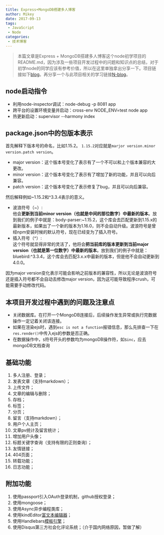 ```yaml
---
title: Express+MongoDB搭建多人博客
author: Mikey
date: 2017-09-13
tags:
 - JavaScript
 - Node
categories:
 - 技术博客
---
```


> 本篇文章是Express + MongoDB搭建多人博客这个node初学项目的README.md，因为涉及一些项目开发过程中的问题和知识点的总结，对于初学node的同学应该有参考价值，所以在这里单独拿出分享一下。项目链接如下[<i class="icon-github-alt"></i>blog][3]。再分享一个与此项目相关的学习链接[<i class="icon-hand-right"></i>N-blog][4]。

## node启动指令
 - 利用node-inspector调试：node-debug -p 8081 app
 - 跨平台的设置环境变量并启动：cross-env NODE_ENV=test node app
 - 热更新启动：supervisor --harmony index
 
## package.json中的包版本表示
首先解释下版本号的命名，比如1.15.2。
  `1.15.2`对应就是`marjor version.minor version.patch version`。
  
  - major version：这个版本号变化了表示有了一个不可以和上个版本兼容的大更改。
  - minor version：这个版本号变化了表示有了增加了新的功能，并且可以向后兼容。
  - patch version：这个版本号变化了表示修复了bug，并且可以向后兼容。

然后解释例如~1.15.2和^3.3.4表示的意义。

  - 波浪符号（~）:  
    他会**更新到当前minor version（也就是中间的那位数字）中最新的版本**。放到我们的例子中就是：body-parser:~1.15.2，这个库会去匹配更新到1.15.x的最新版本，如果出了一个新的版本为1.16.0，则不会自动升级。波浪符号是曾经npm安装时候的默认符号，现在已经变为了插入符号。
  - 插入符号（^）:  
    这个符号就显得非常的灵活了，他将会**把当前库的版本更新到当前major version（也就是第一位数字）中最新的版本**。放到我们的例子中就是：bluebird:^3.3.4，这个库会去匹配3.x.x中最新的版本，但是他不会自动更新到4.0.0。
  
因为major version变化表示可能会影响之前版本的兼容性，所以无论是波浪符号还是插入符号都不会自动去修改major version，因为这可能导致程序crush，可能需要手动修改代码。
 
 
## 本项目开发过程中遇到的问题及注意点
 - 关闭数据库。在打开一个MongoDB连接后，后续操作发生异常或执行完数据操作一定记着关闭该连接。
 - 如果在渲染ejs时，遇到`esc is not a function`报错信息，那么先排查一下在`res.render()`中传入ejs的参数是否正确。
 - 在数据操作中，`$`符号开头的参数均为mongoDB操作符，如`$inc`，应去mongoDB文档查询
 
## 基础功能
 1. 多人注册、登录；
 2. 发表文章（支持markdown）；
 3. 上传文件；
 4. 文章的编辑与删除；
 5. 存档；
 6. 标签；
 7. 分页；
 8. 留言（支持markdown）；
 9. 用户个人主页；
 10. 文章pv统计及留言统计；
 11. 增加用户头像；
 12. 标题关键字查询（支持有限的正则查询）；
 13. 友情链接；
 14. 404页面；
 15. 转载功能；
 16. 日志功能；
 
## 附加功能
 1. 使用passport引入OAuth登录机制，github授权登录；
 2. 使用mongoose；
 3. 使用Async异步编程类库；
 4. 使用kindEditor[富文本编辑器](http://kindeditor.net/demo.php)；
 5. 使用Handlebars[模板引擎](http://handlebarsjs.com/)；
 6. 使用Disqus第三方社会化评论系统；（介于国内网络原因，暂做了解）



  [1]: https://mickeywang.com
  [2]: https://www.zhihu.com/people/laughingHome
  [3]: https://github.com/Mickey-Wang/blog
  [4]: https://maninboat.gitbooks.io/n-blog/content
